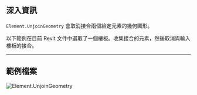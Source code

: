 ## 深入資訊
`Element.UnjoinGeometry` 會取消接合兩個給定元素的幾何圖形。

以下範例在目前 Revit 文件中選取了一個樓板。收集接合的元素，然後取消與輸入樓板的接合。
___
## 範例檔案

![Element.UnjoinGeometry](./Revit.Elements.Element.UnjoinGeometry_img.jpg)
